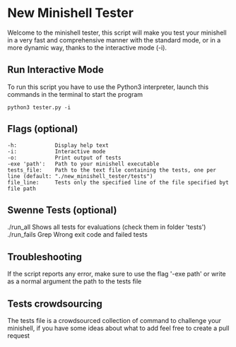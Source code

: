 # New Minishell Tester
Welcome to the minishell tester, this script will make you test your minishell in a very fast and comprehensive manner with the standard mode, or in a more dynamic way, thanks to the interactive mode (-i).

## Run Interactive Mode
To run this script you have to use the Python3 interpreter, launch this commands in the terminal to start the program

    python3 tester.py -i

## Flags (optional)
    -h:            Display help text
    -i:            Interactive mode
    -o:            Print output of tests
    -exe 'path':   Path to your minishell executable
    tests_file:    Path to the text file containing the tests, one per line (default: "./new_minishell_tester/tests")
    file_line:     Tests only the specified line of the file specified byt file path

## Swenne Tests (optional)

./run_all           Shows all tests for evaluations (check them in folder 'tests')
./run_fails         Grep Wrong exit code and failed tests

## Troubleshooting
If the script reports any error, make sure to use the flag '-exe path' or write as a normal argument the path to the tests file

## Tests crowdsourcing
The tests file is a crowdsourced collection of command to challenge your minishell, if you have some ideas about what to add feel free to create a pull request